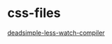 # css-files

[deadsimple-less-watch-compiler](https://github.com/jonycheung/deadsimple-less-watch-compiler)
